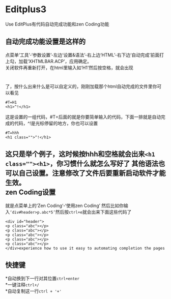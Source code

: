 Editplus3
==========
Use EditPlus有代码自动完成功能和zen Coding功能

自动完成功能设置是这样的
-----------------------
点菜单‘工具’-‘参数设置’-左边‘设置&语法’-右上边‘HTML’-右下边‘自动完成’前面打上勾，加载‘XHTMLBAR.ACP’，应用确定。<br>
关闭软件再重新打开，在html里输入如‘H1’然后按空格，就会出现<h1></h1>了，按什么出来什么是可以自定义的，刚刚加载那个html自动完成的文件里你可以看见
```
#T=H1
<h1>^!</h1>
```
这是设置的一组代码，#T=后面的就是你要简单输入的代码，下面一排就是自动完成的代码，^!是光标停留的地方，你也可以设置
```
#T=hhh
<h1 class="">^!</h1>
```
这只是举个例子，这时候按hhh和空格就会出来`<h1 class=""><h1>`，你习惯什么就怎么写好了
其他语法也可以自己设置。注意修改了文件后要重新启动软件才能生效。      
zen Coding设置 
-----------
就是点菜单上的‘Zen Coding‘-‘使用zen Coding’
然后比如你输入`‘div#header>p.abc*5’`然后按`ctrl+e`就会出来下面这些代码了
```
<div id="header">
<p class="abc"></p>
<p class="abc"></p>
<p class="abc"></p>
<p class="abc"></p>
<p class="abc"></p>
</div>experience how to use it easy to automating completion the pages
```
快捷键
---------
*自动换到下一行对其位置`ctrl+enter`  
*一键注释`ctrl+/`   
*自动复制这一行`ctrl + '+'`    

